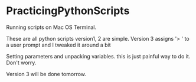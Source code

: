 # PracticingPythonScripts

Running scripts on Mac OS Terminal.

These are all python scripts version1, 2 are simple.
Version 3 assigns '> ' to a user prompt and I tweaked it around a bit

Setting parameters and unpacking variables. this is just painful way to do it.
Don't worry.


Version 3 will be done tomorrow. 
